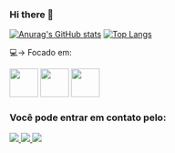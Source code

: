### Hi there 👋

[![Anurag's GitHub stats](https://github-readme-stats.vercel.app/api?username=MateusPepice)](https://github.com/anuraghazra/github-readme-stats)
[![Top Langs](https://github-readme-stats.vercel.app/api/top-langs/?username=MateusPepice&layout=compact)](https://github.com/anuraghazra/github-readme-stats)

💻-> Focado em:

<div display="inline">
  <img width= "50" height="50" src="https://cdn.jsdelivr.net/gh/devicons/devicon/icons/java/java-original.svg" />
  <img width= "50" height="50" src="https://cdn.jsdelivr.net/gh/devicons/devicon/icons/mysql/mysql-original-wordmark.svg" />
  <img width= "50" height="50" src="https://cdn.jsdelivr.net/gh/devicons/devicon/icons/python/python-original.svg" />
</div>


### Você pode entrar em contato pelo:

<a href="https://www.instagram.com/mateus_pepice/">
  <img src="https://img.shields.io/badge/Instagram-%23E4405F.svg?style=for-the-badge&logo=Instagram&logoColor=white" />
</a>
<a href="https://www.linkedin.com/in/mateus-pepice-dev/">
  <img src="https://img.shields.io/badge/linkedin-%230077B5.svg?style=for-the-badge&logo=linkedin&logoColor=white" />
</a>
<a href="mailto: mateuspepsi01@gmail.com">
  <img src="https://img.shields.io/badge/Gmail-D14836?style=for-the-badge&logo=gmail&logoColor=white" />
</a>
